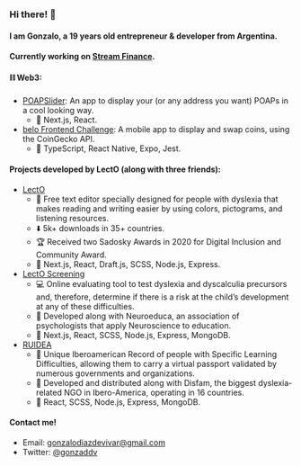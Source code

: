 ### Hi there! 👋
#### I am Gonzalo, a 19 years old entrepreneur & developer from Argentina.
#### Currently working on [Stream Finance](https://streamprotocol.money).

#### :chains: Web3:
- [POAPSlider](https://poapslider.vercel.app): An app to display your (or any address you want) POAPs in a cool looking way.
  - :hammer: Next.js, React.
- [belo Frontend Challenge](https://github.com/GonzaDDV/belo-frontend-challenge): A mobile app to display and swap coins, using the CoinGecko API.
  - :hammer: TypeScript, React Native, Expo, Jest.

#### Projects developed by LectO (along with three friends):
- [LectO](https://lecto.app)
  - :page_facing_up: Free text editor specially designed for people with dyslexia that makes reading and writing easier by using colors, pictograms, and listening resources. 
  - :arrow_down: 5k+ downloads in 35+ countries. 
  - :trophy: Received two Sadosky Awards in 2020 for Digital Inclusion and Community Award.
  - :hammer: Next.js, React, Draft.js, SCSS, Node.js, Express.
- [LectO Screening](https://test.lecto.app)
  - :computer: Online evaluating tool to test dyslexia and dyscalculia precursors and, therefore, determine if there is a risk at the child’s development at any of these difficulties. 
  - :handshake: Developed along with Neuroeduca, an association of psychologists that apply Neuroscience to education.
  - :hammer: Next.js, React, SCSS, Node.js, Express, MongoDB.
- [RUIDEA](https://pasaporte.dea.ong)
  - :pencil: Unique Iberoamerican Record of people with Specific Learning Difficulties, allowing them to carry a virtual passport validated by numerous governments and organizations.
  - :handshake: Developed and distributed along with Disfam, the biggest dyslexia-related NGO in Ibero-America, operating in 16 countries.
  - :hammer: React, SCSS, Node.js,  Express, MongoDB.

#### Contact me!
- Email: gonzalodiazdevivar@gmail.com
- Twitter: [@gonzaddv](https://twitter.com/gonzaddv)




<!--
**GonzaDDV/gonzaddv** is a ✨ _special_ ✨ repository because its `README.md` (this file) appears on your GitHub profile.

Here are some ideas to get you started:

- 🔭 I’m currently working on ...
- 🌱 I’m currently learning ...
- 👯 I’m looking to collaborate on ...
- 🤔 I’m looking for help with ...
- 💬 Ask me about ...
- 📫 How to reach me: ...
- 😄 Pronouns: ...
- ⚡ Fun fact: ...
-->
